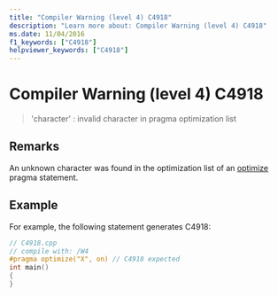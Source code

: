 ```yaml
---
title: "Compiler Warning (level 4) C4918"
description: "Learn more about: Compiler Warning (level 4) C4918"
ms.date: 11/04/2016
f1_keywords: ["C4918"]
helpviewer_keywords: ["C4918"]
---
```

# Compiler Warning (level 4) C4918

> 'character' : invalid character in pragma optimization list

## Remarks

An unknown character was found in the optimization list of an [optimize](../../preprocessor/optimize.md) pragma statement.

## Example

For example, the following statement generates C4918:

```cpp
// C4918.cpp
// compile with: /W4
#pragma optimize("X", on) // C4918 expected
int main()
{
}
```
